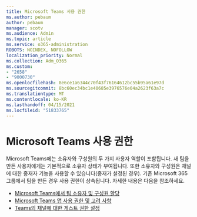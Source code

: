 ```yaml
---
title: Microsoft Teams 사용 권한
ms.author: pebaum
author: pebaum
manager: scotv
ms.audience: Admin
ms.topic: article
ms.service: o365-administration
ROBOTS: NOINDEX, NOFOLLOW
localization_priority: Normal
ms.collection: Adm_O365
ms.custom:
- "2658"
- "9000730"
ms.openlocfilehash: 8e6ce1a6344c70f43f76164612bc55b95a61e97d
ms.sourcegitcommit: 8bc60ec34bc1e40685e3976576e04a2623f63a7c
ms.translationtype: MT
ms.contentlocale: ko-KR
ms.lasthandoff: 04/15/2021
ms.locfileid: "51833765"
---
```

# <a name="microsoft-teams-permissions"></a>Microsoft Teams 사용 권한

Microsoft Teams에는 소유자와 구성원의 두 가지 사용자 역할이 포함됩니다. 새 팀을 만든 사용자에게는 기본적으로 소유자 상태가 부여됩니다. 또한 소유자와 구성원은 채널에 대한 중재자 기능을 사용할 수 있습니다(중재가 설정된 경우). 기존 Microsoft 365 그룹에서 팀을 만든 경우 사용 권한이 상속됩니다. 자세한 내용은 다음을 참조하세요.

- [Microsoft Teams에서 팀 소유자 및 구성원 할당](https://docs.microsoft.com/microsoftteams/assign-roles-permissions)
- [Microsoft Teams 앱 사용 권한 및 고려 사항](https://docs.microsoft.com/microsoftteams/app-permissions)
- [Teams의 채널에 대한 게스트 권한 설정](https://support.office.com/article/4756c468-2746-4bfd-a582-736d55fcc169)
